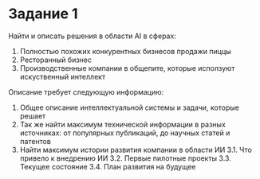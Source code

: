 # Задание 1

Найти и описать решения в области AI в сферах:
1. Полностью похожих конкурентных бизнесов продажи пиццы
2. Ресторанный бизнес
3. Производственные компании в общепите, которые исползуют искуственный интеллект

Описание требует следующую информацию:
1. Общее описание интеллектуальной системы и задачи, которые решает
2. Так же найти максимум технической информации в разных источниках: от популярных публикаций, до научных статей и патентов
3. Найти максимум истории развития компании в области ИИ
  3.1. Что привело к внедрению ИИ
  3.2. Первые пилотные проекты
  3.3. Текущее состояние
  3.4. План развития на будущее
  

